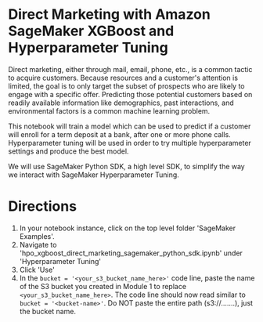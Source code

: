 # Direct Marketing with Amazon SageMaker XGBoost and Hyperparameter Tuning

Direct marketing, either through mail, email, phone, etc., is a common tactic to acquire customers. Because resources and a customer's attention is limited, the goal is to only target the subset of prospects who are likely to engage with a specific offer. Predicting those potential customers based on readily available information like demographics, past interactions, and environmental factors is a common machine learning problem.

This notebook will train a model which can be used to predict if a customer will enroll for a term deposit at a bank, after one or more phone calls. Hyperparameter tuning will be used in order to try multiple hyperparameter settings and produce the best model.

We will use SageMaker Python SDK, a high level SDK, to simplify the way we interact with SageMaker Hyperparameter Tuning.

# Directions

1. In your notebook instance, click on the top level folder 'SageMaker Examples'.
2. Navigate to 'hpo_xgboost_direct_marketing_sagemaker_python_sdk.ipynb' under 'Hyperparameter Tuning'
3. Click 'Use'
4. In the `bucket = '<your_s3_bucket_name_here>'` code line, paste the name of the S3 bucket you created in Module 1 to 
   replace `<your_s3_bucket_name_here>`.  The code line should now read similar to `bucket = '<bucket-name>'`.
   Do NOT paste the entire path (s3://.......), just the bucket name.
